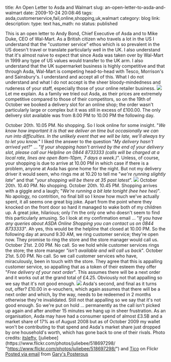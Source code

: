 title: An Open Letter to Asda and Walmart 
slug: an-open-letter-to-asda-and-walmart
date: 2009-10-24 20:08:46
tags: asda,customerservice,fail,online,shopping,uk,walmart
category: blog
link: 
description: 
type: text
has_math: no
status: published

This is an open letter to Andy Bond, Chief Executive of Asda and to Mike Duke, CEO of Wal-Mart.
As a British citizen who travels a lot in the US I understand that the "customer service" ethos which is so prevalent in the US doesn't travel or translate particularly well in the UK. I also understand that it's almost naive to expect that since Asda was taken over by Wal-Mart in 1999 any type of US values would transfer to the UK arm. I also understand that the UK supermarket business is highly competitive and that through Asda, Wal-Mart is competing head-to-head with Tesco, Morrison's and Sainsbury's. I understand and accept all of this.
What I do not understand and what I do not accept is the sheer bloody-mindedness and rudeness of your staff, especially those of your online retailer business.
[![](https://farm4.static.flickr.com/3070/2620805346_03d47cc5b1.jpg)](https://www.flickr.com/photos/itslefty/2620805346/ "https://www.flickr.com/photos/itslefty/2620805346/")
Let me explain.
As a family we tried out Asda, as their prices are extremely competitive compared to those of their competitors, so on the 19th of October we booked a delivery slot for an online shop; the order wasn't particularly large or complex but it was still in excess of £100.00. The only delivery slot available was from 8.00 PM to 10.00 PM the following day.

<!-- TEASER_END -->

October 20th. 10.05 PM. No shopping. So I look online for some insight.
"*We know how important it is that we deliver on time but occasionally we can run into difficulties. In the unlikely event that we will be late, we'll always try to let you know.*"
I liked the answer to the question "*My delivery hasn't arrived yet?*" ... "*If your shopping hasn't arrived by the end of your delivery slot, please call our Helpline on 0844 8733333 (calls will be charged at a local rate, lines are open 8am-10pm, 7 days a week.)*".
Unless, of course, your shopping is due to arrive at 10.00 PM in which case if there is a problem, anyone at Asda has gone home for the night. But not my delivery driver it would seem, who rings me at 10.20 to tell me "*we're running slightly late*" and that "*your shopping will be there at 35 past latest*".
[![](https://farm1.static.flickr.com/51/138590613_cb9d8e4e86.jpg)](https://www.flickr.com/photos/tico_bassie/138590613/ "https://www.flickr.com/photos/tico_bassie/138590613/")
October 20th. 10.40 PM. No shopping.
October 20th. 10.45 PM. Shopping arrives with a giggle and a laugh; "*We're running a bit late tonight (hee hee hee)*". No apology, no contrition, no final bill so I know how much we've actually spent, it all seems one great big joke. Apart from the point where they knocked on the front door so hard it managed to wake both of my children up. A great joke, hilarious; only I'm the only one who doesn't seem to find this particularly amusing.
So I look at my confirmation email ... "*If you have any queries about ASDA Online Shopping you can contact us on 0844 8733333*". Ah yes, this would be the helpline that closed at 10.00 PM.
So the following day at around 9.30 AM, we ring customer service; they're open now. They promise to ring the store and the store manager would call us.
October 21st. 2.00 PM. No call. So we hold while customer services rings the store; the store manager *"isn't available and will call us back*".
October 21st. 5.00 PM. No call. So we call customer services who have, miraculously, been in touch with the store. They agree that this is appalling customer service, so appalling that as a token of their esteem they offer "*Free delivery of your next order*". This assumes there will be a next order and it works out at the grand total of £4.25. Obviously not that appalling so we say that it's not good enough.
[![](https://farm1.static.flickr.com/232/518697298_187d731f7f.jpg)](https://www.flickr.com/photos/juliebee/518697298/ "https://www.flickr.com/photos/juliebee/518697298/")
Asda's second, and final as it turns out, offer? £10.00 in e-vouchers, which again assumes that there will be a next order and which, by the way, needs to be redeemed in 2 months otherwise they're invalidated. Still not that appalling so we say that it's not good enough. So we're put on hold ... permanently as the call isn't picked up again and after another 15 minutes we hang up in sheer frustration.
As an organisation, Asda may have had a consumer spend of almost £3.5B and a market share of 17% as of August 2008 but as of October 2009 my wallet won't be contributing to that spend and Asda's market share just dropped by one household's worth, which has gone back to one of their rivals.
Photo credits: [itslefty](https://www.flickr.com/photos/itslefty/2620805346/ "https://www.flickr.com/photos/itslefty/2620805346/"), [juliebee](https://www.flickr.com/photos/juliebee/518697298/ "https://www.flickr.com/photos/juliebee/518697298/") and [Tico](https://www.flickr.com/photos/tico_bassie/138590613/ "https://www.flickr.com/photos/tico_bassie/138590613/") on Flickr
[Posted via email](https://posterous.com "https://posterous.com") from [Gary's Posterous](https://vicchi.posterous.com/an-open-letter-to-asda-and-walmart "https://vicchi.posterous.com/an-open-letter-to-asda-and-walmart")



